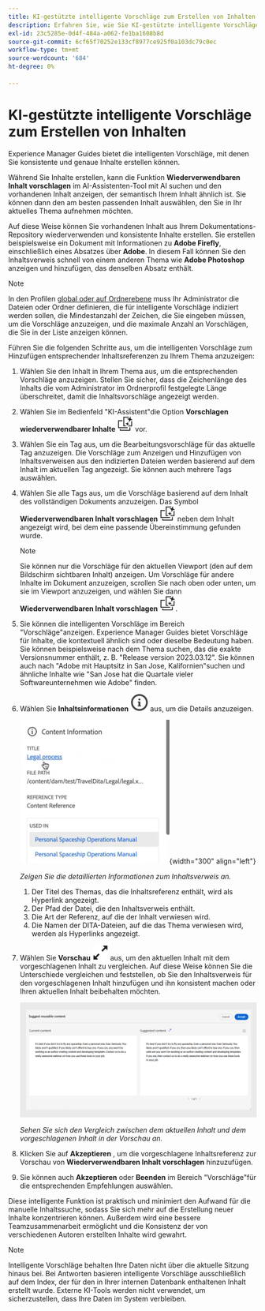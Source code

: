 ```yaml
---
title: KI-gestützte intelligente Vorschläge zum Erstellen von Inhalten
description: Erfahren Sie, wie Sie KI-gestützte intelligente Vorschläge im Web Editor anzeigen und nutzen können.
exl-id: 23c5285e-0d4f-484a-a062-fe1ba1608b8d
source-git-commit: 6cf65f70252e133cf8977ce925f0a103dc79c0ec
workflow-type: tm+mt
source-wordcount: '684'
ht-degree: 0%

---
```


# KI-gestützte intelligente Vorschläge zum Erstellen von Inhalten

Experience Manager Guides bietet die intelligenten Vorschläge, mit denen Sie konsistente und genaue Inhalte erstellen können.

Während Sie Inhalte erstellen, kann die Funktion **Wiederverwendbaren Inhalt vorschlagen** im AI-Assistenten-Tool mit AI suchen und den vorhandenen Inhalt anzeigen, der semantisch Ihrem Inhalt ähnlich ist. Sie können dann den am besten passenden Inhalt auswählen, den Sie in Ihr aktuelles Thema aufnehmen möchten.

Auf diese Weise können Sie vorhandenen Inhalt aus Ihrem Dokumentations-Repository wiederverwenden und konsistente Inhalte erstellen. Sie erstellen beispielsweise ein Dokument mit Informationen zu **Adobe Firefly**, einschließlich eines Absatzes über **Adobe**. In diesem Fall können Sie den Inhaltsverweis schnell von einem anderen Thema wie **Adobe Photoshop** anzeigen und hinzufügen, das denselben Absatz enthält.
>[!NOTE]
>
> In den Profilen [global oder auf Ordnerebene](../cs-install-guide/conf-folder-level.md#conf-ai-smart-suggestions) muss Ihr Administrator die Dateien oder Ordner definieren, die für intelligente Vorschläge indiziert werden sollen, die Mindestanzahl der Zeichen, die Sie eingeben müssen, um die Vorschläge anzuzeigen, und die maximale Anzahl an Vorschlägen, die Sie in der Liste anzeigen können.

Führen Sie die folgenden Schritte aus, um die intelligenten Vorschläge zum Hinzufügen entsprechender Inhaltsreferenzen zu Ihrem Thema anzuzeigen:


1. Wählen Sie den Inhalt in Ihrem Thema aus, um die entsprechenden Vorschläge anzuzeigen. Stellen Sie sicher, dass die Zeichenlänge des Inhalts die vom Administrator im Ordnerprofil festgelegte Länge überschreitet, damit die Inhaltsvorschläge angezeigt werden.
1. Wählen Sie im Bedienfeld &quot;KI-Assistent&quot;die Option **Vorschlagen wiederverwendbarer Inhalte** ![ai rät das Symbol für wiederverwendbaren Inhalt ](./images/ai-suggest-reusable-content-icon.svg) vor.

1. Wählen Sie ein Tag aus, um die Bearbeitungsvorschläge für das aktuelle Tag anzuzeigen.  Die Vorschläge zum Anzeigen und Hinzufügen von Inhaltsverweisen aus den indizierten Dateien werden basierend auf dem Inhalt im aktuellen Tag angezeigt. Sie können auch mehrere Tags auswählen.


1. Wählen Sie alle Tags aus, um die Vorschläge basierend auf dem Inhalt des vollständigen Dokuments anzuzeigen.  Das Symbol **Wiederverwendbaren Inhalt vorschlagen** ![ai schlägt vor, dass das Symbol für wiederverwendbaren Inhalt ](./images/ai-suggest-reusable-content-icon.svg) neben dem Inhalt angezeigt wird, bei dem eine passende Übereinstimmung gefunden wurde.



   >[!NOTE]
   >
   > Sie können nur die Vorschläge für den aktuellen Viewport (den auf dem Bildschirm sichtbaren Inhalt) anzeigen. Um Vorschläge für andere Inhalte im Dokument anzuzeigen, scrollen Sie nach oben oder unten, um sie im Viewport anzuzeigen, und wählen Sie dann **Wiederverwendbaren Inhalt vorschlagen** ![ai schlägt das Symbol für wiederverwendbaren Inhalt vor ](./images/ai-suggest-reusable-content-icon.svg).


1. Sie können die intelligenten Vorschläge im Bereich &quot;Vorschläge&quot;anzeigen.  Experience Manager Guides bietet Vorschläge für Inhalte, die kontextuell ähnlich sind oder dieselbe Bedeutung haben. Sie können beispielsweise nach dem Thema suchen, das die exakte Versionsnummer enthält, z. B. &quot;Release version 2023.03.12&quot;. Sie können auch nach &quot;Adobe mit Hauptsitz in San Jose, Kalifornien&quot;suchen und ähnliche Inhalte wie &quot;San Jose hat die Quartale vieler Softwareunternehmen wie Adobe&quot; finden.
1. Wählen Sie **Inhaltsinformationen** ![Inhaltsinformationen](images/smart-suggestions-content-info-icon.svg) aus, um die Details anzuzeigen.

   ![Informationsbereich für Inhalte](images/smart-suggestions-content-information.png){width="300" align="left"}

   *Zeigen Sie die detaillierten Informationen zum Inhaltsverweis an.*

   1. Der Titel des Themas, das die Inhaltsreferenz enthält, wird als Hyperlink angezeigt.
   1. Der Pfad der Datei, die den Inhaltsverweis enthält.
   1. Die Art der Referenz, auf die der Inhalt verwiesen wird.
   1. Die Namen der DITA-Dateien, auf die das Thema verwiesen wird, werden als Hyperlinks angezeigt.
1. Wählen Sie **Vorschau** ![Vorschausymbol](./images/expand-icon.svg) aus, um den aktuellen Inhalt mit dem vorgeschlagenen Inhalt zu vergleichen. Auf diese Weise können Sie die Unterschiede vergleichen und feststellen, ob Sie den Inhaltsverweis für den vorgeschlagenen Inhalt hinzufügen und ihn konsistent machen oder Ihren aktuellen Inhalt beibehalten möchten.

   ![Vorschlagen einer wiederverwendbaren Inhaltsvorschau](images/ai-assistant-suggest-reusable-content.png)

   *Sehen Sie sich den Vergleich zwischen dem aktuellen Inhalt und dem vorgeschlagenen Inhalt in der Vorschau an.*

1. Klicken Sie auf **Akzeptieren** , um die vorgeschlagene Inhaltsreferenz zur Vorschau von **Wiederverwendbaren Inhalt vorschlagen** hinzuzufügen.
1. Sie können auch **Akzeptieren** oder **Beenden** im Bereich &quot;Vorschläge&quot;für die entsprechenden Empfehlungen auswählen.


Diese intelligente Funktion ist praktisch und minimiert den Aufwand für die manuelle Inhaltssuche, sodass Sie sich mehr auf die Erstellung neuer Inhalte konzentrieren können. Außerdem wird eine bessere Teamzusammenarbeit ermöglicht und die Konsistenz der von verschiedenen Autoren erstellten Inhalte wird gewahrt.

>[!NOTE]
>
>Intelligente Vorschläge behalten Ihre Daten nicht über die aktuelle Sitzung hinaus bei. Bei Antworten basieren intelligente Vorschläge ausschließlich auf dem Index, der für den in Ihrer internen Datenbank enthaltenen Inhalt erstellt wurde. Externe KI-Tools werden nicht verwendet, um sicherzustellen, dass Ihre Daten im System verbleiben.

